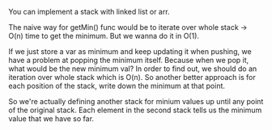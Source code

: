 You can implement a stack with linked list or arr.

The naive way for getMin() func would be to iterate over whole stack -> O(n) time to get the minimum. But we wanna do it in O(1).

If we just store a var as minimum and keep updating it when pushing, we have a problem at popping the minimum itself. Because when
we pop it, what would be the new minimum val? In order to find out, we should do an iteration over whole stack which is O(n).
So another better approach is for each position of the stack, write down the minimum at that point.

So we're actually defining another stack for minium values up until any point of the original stack. Each element in the 
second stack tells us the minimum value that we have so far.